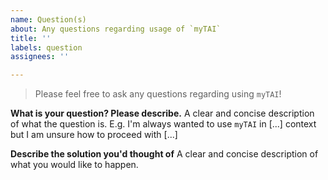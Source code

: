 ```yaml
---
name: Question(s)
about: Any questions regarding usage of `myTAI`
title: ''
labels: question
assignees: ''

---
```


> Please feel free to ask any questions regarding using `myTAI`!

**What is your question? Please describe.**
A clear and concise description of what the question is. E.g. I'm always wanted to use `myTAI` in [...] context but I am unsure how to proceed with [...]

**Describe the solution you'd thought of**
A clear and concise description of what you would like to happen.
